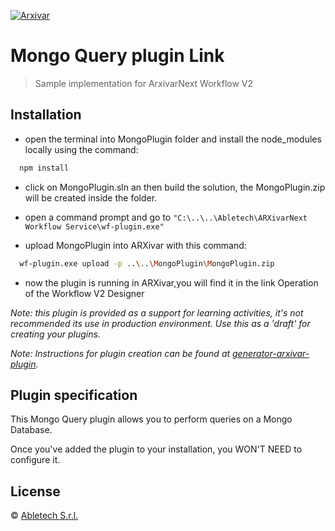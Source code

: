[![Arxivar](http://portal.arxivar.it/download/resources/loghi/Logo-ARXivar_orizzontale-nero.png)](http://www.arxivar.it/)

# Mongo Query plugin Link

> Sample implementation for ArxivarNext Workflow V2  

## Installation

- open the terminal into MongoPlugin folder and install the node_modules locally using the command:

```bash
  npm install
```

- click on MongoPlugin.sln an then build the solution, the MongoPlugin.zip will be created inside the folder.
  
- open a command prompt and go to `"C:\..\..\Abletech\ARXivarNext Workflow Service\wf-plugin.exe"` 
  
- upload MongoPlugin into ARXivar with this command:

```bash
  wf-plugin.exe upload -p ..\..\MongoPlugin\MongoPlugin.zip
```

- now the plugin is running in ARXivar,you will find it in the link Operation of the Workflow V2 Designer


_Note: this plugin is provided as a support for learning activities, it's not recommended its use in production environment. Use this as a 'draft' for creating your plugins._

_Note: Instructions for plugin creation can be found at [generator-arxivar-plugin](https://github.com/Arxivar/PluginGenerator/blob/master/README.md)._

## Plugin specification

This Mongo Query plugin allows you to perform queries on a Mongo Database.

Once you've added the plugin to your installation, you WON'T NEED to configure it.

## License

 © [Abletech S.r.l.](http://www.arxivar.it/)


